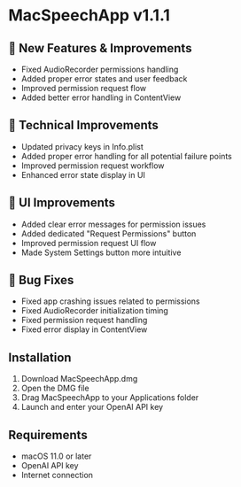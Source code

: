 # MacSpeechApp v1.1.1

## 🚀 New Features & Improvements
- Fixed AudioRecorder permissions handling
- Added proper error states and user feedback
- Improved permission request flow
- Added better error handling in ContentView

## 🔧 Technical Improvements
- Updated privacy keys in Info.plist
- Added proper error handling for all potential failure points
- Improved permission request workflow
- Enhanced error state display in UI

## 🎨 UI Improvements
- Added clear error messages for permission issues
- Added dedicated "Request Permissions" button
- Improved permission request UI flow
- Made System Settings button more intuitive

## 🐛 Bug Fixes
- Fixed app crashing issues related to permissions
- Fixed AudioRecorder initialization timing
- Fixed permission request handling
- Fixed error display in ContentView

## Installation
1. Download MacSpeechApp.dmg
2. Open the DMG file
3. Drag MacSpeechApp to your Applications folder
4. Launch and enter your OpenAI API key

## Requirements
- macOS 11.0 or later
- OpenAI API key
- Internet connection 